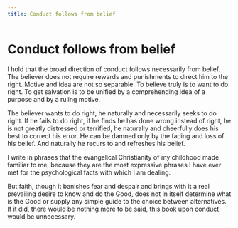 ```yaml
---
title: Conduct follows from belief
---
```

# Conduct follows from belief

I hold that the broad direction of conduct follows necessarily from
belief. The believer does not require rewards and punishments to direct
him to the right. Motive and idea are not so separable. To believe truly
is to want to do right. To get salvation is to be unified by a
comprehending idea of a purpose and by a ruling motive.

The believer wants to do right, he naturally and necessarily seeks to do
right. If he fails to do right, if he finds he has done wrong instead of
right, he is not greatly distressed or terrified, he naturally and
cheerfully does his best to correct his error. He can be damned only by
the fading and loss of his belief. And naturally he recurs to and
refreshes his belief.

I write in phrases that the evangelical Christianity of my childhood
made familiar to me, because they are the most expressive phrases I have
ever met for the psychological facts with which I am dealing.

But faith, though it banishes fear and despair and brings with it a real
prevailing desire to know and do the Good, does not in itself determine
what is the Good or supply any simple guide to the choice between
alternatives. If it did, there would be nothing more to be said, this
book upon conduct would be unnecessary.
